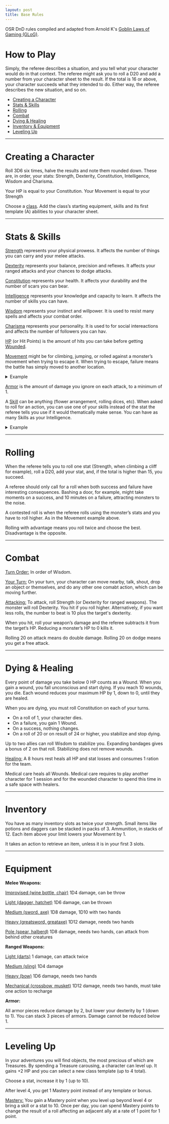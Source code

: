 ```yaml
---
layout: post
title: Base Rules
---
```


OSR DnD rules compiled and adapted from Arnold K's [Goblin Laws of Gaming (GLoG)](http://goblinpunch.blogspot.com/2020/04/lair-of-lamb-final.html).

# **How to Play**

Simply, the referee describes a situation, and you tell what your character would do in that context. The referee might ask you to roll a D20 and add a number from your character sheet to the result. If the total is 16 or above, your character succeeds what they intended to do. Either way, the referee describes the new situation, and so on.

- [Creating a Character](#creating-a-character)
- [Stats & Skills](#stats--skills)
- [Rolling](#rolling)
- [Combat](#combat)
- [Dying & Healing](#dying--healing)
- [Inventory & Equipment](#inventory)
- [Leveling Up](#leveling-up)

---

# **Creating a Character**

Roll 3D6 six times, halve the results and note them rounded down. These are, in order, your stats: Strength, Dexterity, Constitution, Intelligence, Wisdom and Charisma.

Your HP is equal to your Constitution. Your Movement is equal to your Strength

Choose a [class](https://saltygoo.github.io/classes/). Add the class’s starting equipment, skills and its first template (A) abilities to your character sheet.

---

# Stats & Skills

<ins>Strength</ins> represents your physical prowess. It affects the number of things you can carry and your melee attacks.

<ins>Dexterity</ins> represents your balance, precision and reflexes. It affects your ranged attacks and your chances to dodge attacks.

<ins>Constitution</ins> represents your health. It affects your durability and the number of scars you can bear.

<ins>Intelligence</ins> represents your knowledge and capacity to learn. It affects the number of skills you can have.

<ins>Wisdom</ins> represents your instinct and willpower. It is used to resist many spells and affects your combat order.

<ins>Charisma</ins> represents your personality. It is used to for social intereactions and affects the number of followers you can hav.

<ins>HP</ins> (or Hit Points) is the amount of hits you can take before getting [Wounded](#dying--healing).

<ins>Movement</ins> might be for climbing, jumping, or rolled against a monster’s movement when trying to escape it. When trying to escape, failure means the battle has simply moved to another location.

<details markdown="1">
<summary>Example</summary>
*Beau is running away from a troll. He rolls his movement and the referee rolls the troll's movement. Beau gets 17 and the troll gets 13, this means beau is out of reach in another location of his choice. However, Gretchen, Beau's ally, rolled 12. That means she hasn't escaped the troll, and both of them will have to keep fighting in the next room the dungeon.*
</details>

<ins>Armor</ins> is the amount of damage you ignore on each attack, to a minimum of 1.

A <ins>Skill</ins> can be anything (flower arrangement, rolling dices, etc). When asked to roll for an action, you can use one of your skills instead of the stat the referee tells you use if it would thematically make sense. You can have as many Skills as your Intelligence.

<details markdown="1">
<summary>Example</summary>
*Beau has 3 points of Charisma and 5 points of a skill named "Swamp Dweller". When trying to seduce the troll, the referee asks him to roll charisma, but Beau argues that his Swamp Dweller skill makes as much sense to use. The referee agrees and beau adds 5 to his roll instead of 3.*
</details>

---

# Rolling

When the referee tells you to roll one stat (Strength, when climbing a cliff for example), roll a D20, add your stat, and, if the total is higher than 15, you succeed. 

A referee should only call for a roll when both success and failure have interesting consequences. Bashing a door, for example, might take moments on a success, and 10 minutes on a failure, attracting monsters to the noise.

A contested roll is when the referee rolls using the monster’s stats and you have to roll higher. As in the Movement example above.

Rolling with advantage means you roll twice and choose the best. Disadvantage is the opposite.

---

# Combat

<ins>Turn Order:</ins> In order of Wisdom.

<ins>Your Turn:</ins> On your turn, your character can move nearby, talk, shout, drop an object or themselves, and do any other one comabt action, which can be moving further.

<ins>Attacking:</ins> To attack, roll Strength (or Dexterity for ranged weapons). The monster will roll Dexterity. You hit if you roll higher. Alternatively, if you want less rolls, the number to beat is 10 plus the target's dexterity.

When you hit, roll your weapon’s damage and the referee subtracts it from the target’s HP. Reducing a monster’s HP to 0 kills it. 

Rolling 20 on attack means do double damage. Rolling 20 on dodge means you get a free attack.

---

# Dying & Healing

Every point of damage you take below 0 HP counts as a Wound. When you gain a wound, you fall unconscious and start dying. If you reach 10 wounds, you die. Each wound reduces your maximum HP by 1, down to 0, until they are healed.

When you are dying, you must roll Constitution on each of your turns.
- On a roll of 1, your character dies. 
- On a failure, you gain 1 Wound. 
- On a success, nothing changes. 
- On a roll of 20 or on result of 24 or higher, you stabilize and stop dying.

Up to two allies can roll Wisdom to stabilize you. Expanding bandages gives a bonus of 2 on that roll. Stabilizing does not remove wounds.

<ins>Healing:</ins> A 8 hours rest heals all HP and stat losses and consumes 1 ration for the team.

Medical care heals all Wounds. Medical care requires to play another character for 1 session and for the wounded character to spend this time in a safe space with healers. 

---

# Inventory

You have as many inventory slots as twice your strength. Small items like potions and daggers can be stacked in packs of 3. Ammunition, in stacks of 12. Each item above your limit lowers your Movement by 1.

It takes an action to retrieve an item, unless it is in your first 3 slots.

---

# Equipment

**Melee Weapons:**

<ins>Improvised (wine bottle, chair)</ins>
1D4 damage, can be throw

<ins>Light (dagger, hatchet)</ins>
1D6 damage, can be thrown

<ins>Medium (sword, axe)</ins>
1D8 damage, 1D10 with two hands

<ins>Heavy (greatsword, greataxe)</ins>
1D12 damage, needs two hands

<ins>Pole (spear, halberd)</ins>
1D8 damage, needs two hands,
can attack from behind other creatures

**Ranged Weapons:**

<ins>Light (darts)</ins>
1 damage, can attack twice

<ins>Medium (sling)</ins>
1D4 damage

<ins>Heavy (bow)</ins>
1D6 damage, needs two hands

<ins>Mechanical (crossbow, musket)</ins>
1D12 damage, needs two hands,
must take one action to recharge

**Armor:**

All armor pieces reduce damage by 2, but lower your dexterity by 1 (down to 1). You can stack 3 pieces of armors. Damage cannot be reduced below 1.

---

# Leveling Up

In your adventures you will find objects, the most precious of which are Treasures. By spending a Treasure carousing, a character can level up. It gains +2 HP and you can select a new class template (up to 4 total). 

Choose a stat, increase it by 1 (up to 10).

After level 4, you get 1 Mastery point instead of any template or bonus.

<ins>Mastery:</ins> You gain a Mastery point when you level up beyond level 4 or bring a skill or a stat to 10. Once per day, you can spend Mastery points to change the result of a roll affecting an adjacent ally at a rate of 1 point for 1 point.


